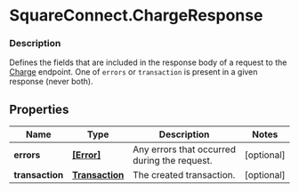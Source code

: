 # SquareConnect.ChargeResponse

### Description

Defines the fields that are included in the response body of a request to the [Charge](#endpoint-charge) endpoint.  One of `errors` or `transaction` is present in a given response (never both).

## Properties
Name | Type | Description | Notes
------------ | ------------- | ------------- | -------------
**errors** | [**[Error]**](Error.md) | Any errors that occurred during the request. | [optional] 
**transaction** | [**Transaction**](Transaction.md) | The created transaction. | [optional] 


